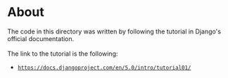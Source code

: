 # About

The code in this directory was written by following the tutorial in Django's official documentation. <br><br>
The link to the tutorial is the following:
 - [`https://docs.djangoproject.com/en/5.0/intro/tutorial01/`](https://docs.djangoproject.com/en/5.0/intro/tutorial01/)
